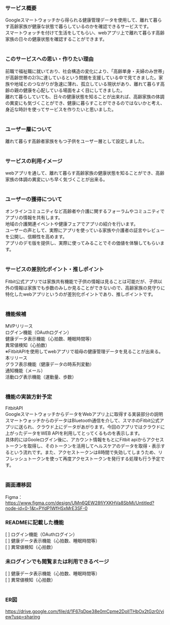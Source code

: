 ### サービス概要  
Googleスマートウォッチから得られる健康管理データを使用して、離れて暮らす高齢家族が健康な状態で暮らしているのかを確認できるサービスです。  
スマートウォッチを付けて生活をしてもらい、webアプリ上で離れて暮らす高齢家族の日々の健康状態を確認することができます。  
<br>  
### このサービスへの思い・作りたい理由  
前職で福祉職に就いており、社会構造の変化により、「高齢単身・夫婦のみ世帯」が高齢世帯の2/3に達しているという問題を支援している中で見てきました。家族や地域とのつながりが急速に薄れ、孤立している現状があり、離れて暮らす高齢の親の健康を心配している場面をよく目にしてきました。  
離れて暮らしていても、日々の健康状態を知ることが出来れば、高齢家族の体調の異変にも気づくことができ、健康に暮らすことができるのではないかと考え、身近な時計を使ってサービスを作りたいと思いました。  
<br>  
### ユーザー層について  
離れて暮らす高齢者家族をもつ子供をユーザー層として設定しました。  
<br>  
### サービスの利用イメージ  
webアプリを通して、離れて暮らす高齢家族の健康状態を知ることができ、高齢家族の体調の異変にいち早く気づくことが出来る。  
<br>  
### ユーザーの獲得について  
オンラインコミュニティなど高齢者や介護に関するフォーラムやコミュニティでアプリの情報を共有します。  
地域の介護関連イベントや健康フェアでアプリの紹介を行います。  
ユーザーの声として、実際にアプリを使っている家族や介護者の証言やレビューを公開し、信頼性を高めます。  
アプリのデモ版を提供し、実際に使ってみることでその価値を体験してもらいます。  
<br>  
### サービスの差別化ポイント・推しポイント
Fitbit公式アプリでは家族共有機能で子供の情報は見ることは可能だが、子供以外の情報は家族でも歩数のみしか見ることができないので、高齢家族の見守りに特化したwebアプリというのが差別化ポイントであり、推しポイントです。  
<br>  
### 機能候補  
MVPリリース  
ログイン機能（OAuthログイン）  
健康データ表示機能（心拍数、睡眠時間等）  
異常値検知（心拍数）  
※FitbitAPIを使用してwebアプリで祖母の健康管理データを見ることが出来る。  
本リリース  
グラフ表示機能（健康データの時系列変動）  
通知機能（メール）  
活動ログ表示機能（運動量、歩数）  
<br>  
### 機能の実装方針予定  
FitbitAPI  
GoogleスマートウォッチからデータをWebアプリ上に取得する実装部分の説明  
スマートウォッチからのデータはBluetooth通信を介して、スマホのFitbit公式アプリに送られ、クラウド上にデータがあがります。今回のアプリではクラウドに上がったデータをWEB APIを利用してとってくるものを表示します。  
具体的にはGooleログイン後に、アカウント情報をもとにFitbit apiからアクセストークンを取得し、そのトークンを活用してヘルスケアのデータを取得・表示するという流れです。また、アクセストークンは8時間で失効してしまうため、リフレッシュトークンを使って再度アクセストークンを発行する処理も行う予定です。  
<br>  
### 画面遷移図  
Figma：https://www.figma.com/design/UMn6QEW28fiYXKHVa8SbMi/Untitled?node-id=0-1&t=PYdP1WfHSxMrE3SF-0  

### READMEに記載した機能  
[ ] ログイン機能（OAuthログイン）  
[ ] 健康データ表示機能（心拍数、睡眠時間等）  
[ ] 異常値検知（心拍数）  

### 未ログインでも閲覧または利用できるページ  
[ ] 健康データ表示機能（心拍数、睡眠時間等）  
[ ] 異常値検知（心拍数）  
<br>  
###  ER図  
https://drive.google.com/file/d/1F67qDpe38e0mCpme2DoIlTHbOx2tGzr0/view?usp=sharing  
